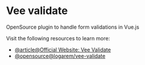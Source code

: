 # Vee validate

OpenSource plugin to handle form validations in Vue.js

Visit the following resources to learn more:

- [@article@Official Website: Vee Validate](https://vee-validate.logaretm.com/v4/)
- [@opensource@logarem/vee-validate](https://github.com/logaretm/vee-validate)
